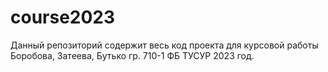 # course2023
Данный репозиторий содержит весь код проекта для курсовой работы Боробова, Затеева, Бутько гр. 710-1 ФБ ТУСУР 2023 год.
